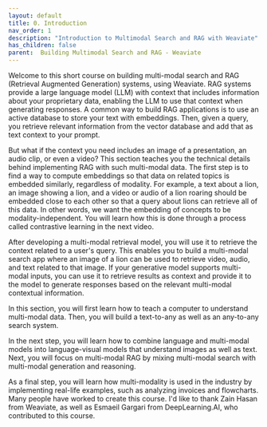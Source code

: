 ```yaml
---
layout: default
title: 0. Introduction
nav_order: 1
description: "Introduction to Multimodal Search and RAG with Weaviate"
has_children: false
parent:  Building Multimodal Search and RAG - Weaviate
---
```


Welcome to this short course on building multi-modal search and RAG (Retrieval Augmented Generation) systems, using Weaviate. RAG systems provide a large language model (LLM) with context that includes information about your proprietary data, enabling the LLM to use that context when generating responses. A common way to build RAG applications is to use an active database to store your text with embeddings. Then, given a query, you retrieve relevant information from the vector database and add that as text context to your prompt.

But what if the context you need includes an image of a presentation, an audio clip, or even a video? This section teaches you the technical details behind implementing RAG with such multi-modal data. The first step is to find a way to compute embeddings so that data on related topics is embedded similarly, regardless of modality. For example, a text about a lion, an image showing a lion, and a video or audio of a lion roaring should be embedded close to each other so that a query about lions can retrieve all of this data. In other words, we want the embedding of concepts to be modality-independent. You will learn how this is done through a process called contrastive learning in the next video.

After developing a multi-modal retrieval model, you will use it to retrieve the context related to a user's query. This enables you to build a multi-modal search app where an image of a lion can be used to retrieve video, audio, and text related to that image. If your generative model supports multi-modal inputs, you can use it to retrieve results as context and provide it to the model to generate responses based on the relevant multi-modal contextual information.

In this section, you will first learn how to teach a computer to understand multi-modal data. Then, you will build a text-to-any as well as an any-to-any search system.

In the next step, you will learn how to combine language and multi-modal models into language-visual models that understand images as well as text. Next, you will focus on multi-modal RAG by mixing multi-modal search with multi-modal generation and reasoning.

As a final step, you will learn how multi-modality is used in the industry by implementing real-life examples, such as analyzing invoices and flowcharts. Many people have worked to create this course. I'd like to thank Zain Hasan from Weaviate, as well as Esmaeil Gargari from DeepLearning.AI, who contributed to this course.